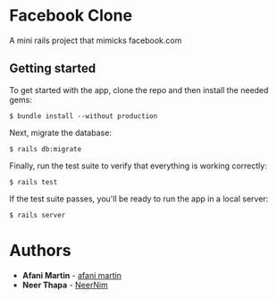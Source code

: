 # Facebook Clone
A mini rails project that mimicks facebook.com

## Getting started

To get started with the app, clone the repo and then install the needed gems:

```
$ bundle install --without production
```

Next, migrate the database:

```
$ rails db:migrate
```

Finally, run the test suite to verify that everything is working correctly:

```
$ rails test
```

If the test suite passes, you'll be ready to run the app in a local server:

```
$ rails server
```

# Authors
* **Afani Martin** - [afani martin](https://github.com/whiz25)
* **Neer Thapa** - [NeerNim](https://github.com/NeerNim)

